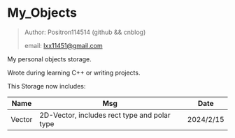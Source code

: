 # My_Objects

> Author: Positron114514 (github && cnblog)
>
> email: lxx11451@gmail.com



My personal objects storage.



Wrote during learning C++ or writing projects.



This Storage now includes:



| Name   | Msg                                          | Date      |
| ------ | -------------------------------------------- | --------- |
| Vector | 2D-Vector, includes rect type and polar type | 2024/2/15 |

 